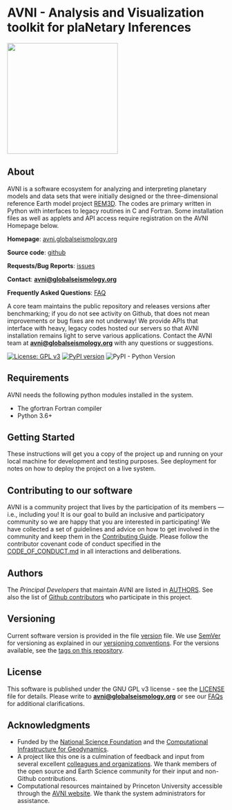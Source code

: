 # AVNI - Analysis and Visualization toolkit for plaNetary Inferences

<img src="https://portal.globalseismology.org/docs/avni/stable/_static/logos/logo_avni_color_withname.png" width="256">

## About

AVNI is a software ecosystem for analyzing and interpreting planetary models and data sets that were initially designed or the three-dimensional reference Earth model project [REM3D](https://rem3d.org). The codes are primary written in Python with interfaces to legacy routines in C and Fortran. Some installation files as well as applets and API access require registration on the AVNI Homepage below.

**Homepage**: [avni.globalseismology.org](http://avni.globalseismology.org)

**Source code**: [github](https://github.com/globalseismology/avni)

**Requests/Bug Reports**: [issues](https://github.com/globalseismology/avni/issues)

**Contact**: **avni@globalseismology.org**

**Frequently Asked Questions**: [FAQ](https://portal.globalseismology.org/docs/avni/stable/overview/faq.html)

A core team maintains the public repository and releases versions after benchmarking; if you do not see activity on Github, that does not mean improvements or bug fixes are not underway! We provide APIs that interface with heavy, legacy codes hosted our servers so that AVNI installation remains light to serve various applications. Contact the AVNI team at **avni@globalseismology.org** with any questions or suggestions.

[![License: GPL v3](https://img.shields.io/badge/License-GPLv3-blue.svg)](https://www.gnu.org/licenses/gpl-3.0) [![PyPI version](https://badge.fury.io/py/avni.svg)](https://badge.fury.io/py/avni) ![PyPI - Python Version](https://img.shields.io/pypi/pyversions/avni.svg?style=popout)

## Requirements

AVNI needs the following python modules installed in the system.
* The gfortran Fortran compiler
* Python 3.6+

## Getting Started

These instructions will get you a copy of the project up and running on your local machine for development and testing purposes. See deployment for notes on how to deploy the project on a live system.


## Contributing to our software

AVNI is a community project that lives by the participation of its
members — i.e., including you! It is our goal to build an inclusive and
participatory community so we are happy that you are interested in
participating! We have collected a set of guidelines and advice on how to get
involved in the community and keep them in the
[Contributing Guide](https://portal.globalseismology.org/docs/avni/stable/overview/contributing.html).
Please follow the contributor covenant code of conduct specified in the [CODE_OF_CONDUCT.md](CODE_OF_CONDUCT.md) in all interactions and deliberations.

## Authors

The *Principal Developers* that maintain AVNI are listed in [AUTHORS](AUTHORS). See also the list of [Github contributors](https://github.com/globalseismology/avni/contributors) who participate in this project.

## Versioning

Current software version is provided in the file [version](avni/version.py) file. We use [SemVer](http://semver.org/) for versioning as explained in our [versioning conventions](https://portal.globalseismology.org/docs/avni/stable/overview/versioning_conventions.html). For the versions available, see the [tags on this repository](https://github.com/globalseismology/avni/tags).

## License

This software is published under the GNU GPL v3 license - see the [LICENSE](LICENSE) file for details. Please write to **avni@globalseismology.org** or see our [FAQs](https://portal.globalseismology.org/docs/avni/stable/overview/faq.html) for additional clarifications.

## Acknowledgments

* Funded by the [National Science Foundation](http://nsf.gov) and the [Computational Infrastructure for Geodynamics](http://geodynamics.org).
* A project like this one is a culmination of feedback and input from several excellent [colleagues and organizations](https://globalseismology.princeton.edu/about/people). We thank members of the open source and Earth Science community for their input and non-Github contributions.
* Computational resources maintained by Princeton University accessible through the [AVNI website](http://avni.globalseismology.org). We thank the system administrators for assistance.